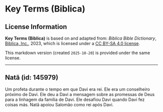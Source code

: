 # Key Terms (Biblica)

## License Information

**Key Terms (Biblica)** is based on and adapted from: _Biblica Bible Dictionary_, [Biblica, Inc.](https://www.biblica.com/), 2023, which is licensed under a [CC BY-SA 4.0 license](https://creativecommons.org/licenses/by-sa/4.0/legalcode.en).

This markdown version (created `2025-10-20`) is provided under the same license.



--------------------------------

## Natã (id: 145979)

Um profeta durante o tempo em que Davi era rei. Ele era um conselheiro próximo de Davi. Ele deu a Davi a mensagem sobre as promessas de Deus para a linhagem da família de Davi. Ele desafiou Davi quando Davi fez coisas más. Natã apoiou Salomão como rei após Davi.


